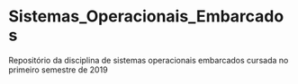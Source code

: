 # Sistemas_Operacionais_Embarcados
Repositório da disciplina de sistemas operacionais embarcados cursada no primeiro semestre de 2019

